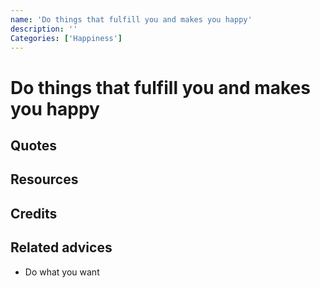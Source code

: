 ```yaml
---
name: 'Do things that fulfill you and makes you happy'
description: ''
Categories: ['Happiness']
---
```

# Do things that fulfill you and makes you happy



## Quotes

## Resources

## Credits

## Related advices

- Do what you want
